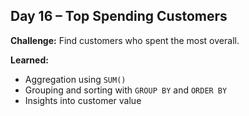 ## Day 16 – Top Spending Customers

**Challenge:** Find customers who spent the most overall.

**Learned:**
- Aggregation using `SUM()`
- Grouping and sorting with `GROUP BY` and `ORDER BY`
- Insights into customer value
